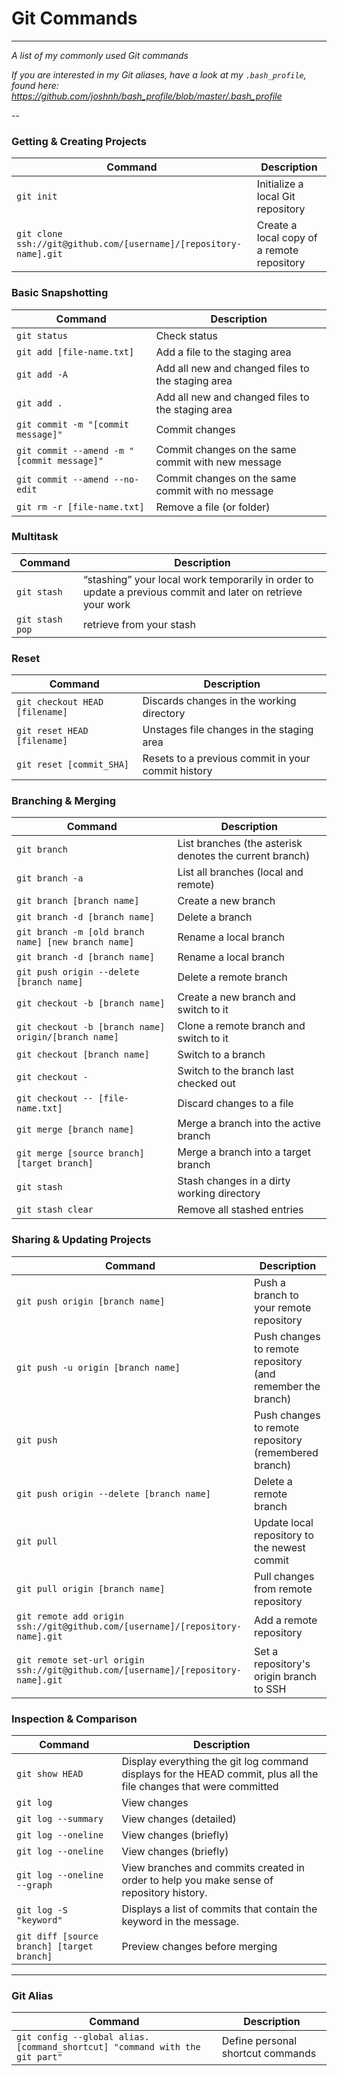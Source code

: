 Git Commands
============

___

_A list of my commonly used Git commands_

*If you are interested in my Git aliases, have a look at my `.bash_profile`, found here: https://github.com/joshnh/bash_profile/blob/master/.bash_profile*

--

### Getting & Creating Projects

| Command | Description |
| ------- | ----------- |
| `git init` | Initialize a local Git repository |
| `git clone ssh://git@github.com/[username]/[repository-name].git` | Create a local copy of a remote repository |

### Basic Snapshotting

| Command | Description |
| ------- | ----------- |
| `git status` | Check status |
| `git add [file-name.txt]` | Add a file to the staging area |
| `git add -A` | Add all new and changed files to the staging area |
| `git add .` | Add all new and changed files to the staging area |
| `git commit -m "[commit message]"` | Commit changes |
| `git commit --amend -m "[commit message]"` | Commit changes on the same commit with new message |
| `git commit --amend --no-edit` | Commit changes on the same commit with no message |
| `git rm -r [file-name.txt]` | Remove a file (or folder) |

### Multitask

| Command | Description |
| ------- | ----------- |
| `git stash` | “stashing” your local work temporarily in order to update a previous commit and later on retrieve your work |
| `git stash pop` | retrieve from your stash |


### Reset

| Command | Description |
| ------- | ----------- |
| `git checkout HEAD [filename]` | Discards changes in the working directory |
| `git reset HEAD [filename]` | Unstages file changes in the staging area |
| `git reset [commit_SHA]` | Resets to a previous commit in your commit history |

### Branching & Merging

| Command | Description |
| ------- | ----------- |
| `git branch` | List branches (the asterisk denotes the current branch) |
| `git branch -a` | List all branches (local and remote) |
| `git branch [branch name]` | Create a new branch |
| `git branch -d [branch name]` | Delete a branch |
| `git branch -m [old branch name] [new branch name]` | Rename a local branch |
| `git branch -d [branch name]` | Rename a local branch |
| `git push origin --delete [branch name]` | Delete a remote branch |
| `git checkout -b [branch name]` | Create a new branch and switch to it |
| `git checkout -b [branch name] origin/[branch name]` | Clone a remote branch and switch to it |
| `git checkout [branch name]` | Switch to a branch |
| `git checkout -` | Switch to the branch last checked out |
| `git checkout -- [file-name.txt]` | Discard changes to a file |
| `git merge [branch name]` | Merge a branch into the active branch |
| `git merge [source branch] [target branch]` | Merge a branch into a target branch |
| `git stash` | Stash changes in a dirty working directory |
| `git stash clear` | Remove all stashed entries |

### Sharing & Updating Projects

| Command | Description |
| ------- | ----------- |
| `git push origin [branch name]` | Push a branch to your remote repository |
| `git push -u origin [branch name]` | Push changes to remote repository (and remember the branch) |
| `git push` | Push changes to remote repository (remembered branch) |
| `git push origin --delete [branch name]` | Delete a remote branch |
| `git pull` | Update local repository to the newest commit |
| `git pull origin [branch name]` | Pull changes from remote repository |
| `git remote add origin ssh://git@github.com/[username]/[repository-name].git` | Add a remote repository |
| `git remote set-url origin ssh://git@github.com/[username]/[repository-name].git` | Set a repository's origin branch to SSH |

### Inspection & Comparison

| Command | Description |
| ------- | ----------- |
| `git show HEAD ` | Display everything the git log command displays for the HEAD commit, plus all the file changes that were committed |
| `git log` | View changes |
| `git log --summary` | View changes (detailed) |
| `git log --oneline` | View changes (briefly) |
| `git log --oneline` | View changes (briefly) |
| `git log --oneline --graph` | View branches and commits created in order to help you make sense of repository history. |
| `git log -S "keyword"` | Displays a list of commits that contain the keyword in the message. |
| `git diff [source branch] [target branch]` | Preview changes before merging |


____
### Git Alias
| Command | Description |
| ------- | ----------- |
| `git config --global alias.[command_shortcut] "command with the git part"` | Define personal shortcut commands |


